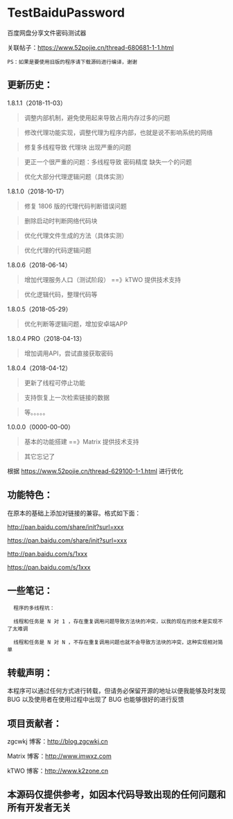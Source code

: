 # TestBaiduPassword
百度网盘分享文件密码测试器

关联帖子：https://www.52pojie.cn/thread-680681-1-1.html

```
PS：如果是要使用旧版的程序请下载源码进行编译，谢谢
```

## 更新历史：

1.8.1.1（2018-11-03）

>调整内部机制，避免使用起来导致占用内存过多的问题

>修改代理功能实现，调整代理为程序内部，也就是说不影响系统的网络

>修复多线程导致 代理块 出现严重的问题

>更正一个很严重的问题：多线程导致 密码精度 缺失一个的问题

>优化大部分代理逻辑问题（具体实测）

1.8.1.0（2018-10-17）

>修复 1806 版的代理代码判断错误问题

>删除启动时判断网络代码块

>优化代理文件生成的方法（具体实测）

>优化代理的代码逻辑问题

1.8.0.6（2018-06-14）

>增加代理服务人口（测试阶段） ==》kTWO 提供技术支持

>优化逻辑代码，整理代码等

1.8.0.5（2018-05-29）

>优化判断等逻辑问题，增加安卓端APP

1.8.0.4 PRO（2018-04-13）

>增加调用API，尝试直接获取密码

1.8.0.4（2018-04-12）

>更新了线程可停止功能

>支持恢复上一次检索链接的数据

>等。。。。。

1.0.0.0（0000-00-00）

>基本的功能搭建 ==》Matrix 提供技术支持

>其它忘记了

根据 https://www.52pojie.cn/thread-629100-1-1.html 进行优化

## 功能特色：

在原本的基础上添加对链接的兼容。格式如下面：

http://pan.baidu.com/share/init?surl=xxx

https://pan.baidu.com/share/init?surl=xxx

http://pan.baidu.com/s/1xxx

https://pan.baidu.com/s/1xxx

## 一些笔记：

```
  程序的多线程坑：
  
  线程和任务是 N 对 1 ，存在重复调用问题导致方法块的冲突，以我的现在的技术是实现不了太难调
  
  线程和任务是 N 对 N ，不存在重复调用问题也就不会导致方法块的冲突，这种实现相对简单
```

## 转载声明：

本程序可以通过任何方式进行转载，但请务必保留开源的地址以便我能够及时发现 BUG 以及使用者在使用过程中出现了 BUG 也能够很好的进行反馈

## 项目贡献者：

zgcwkj 博客：http://blog.zgcwkj.cn

Matrix 博客：http://www.imwxz.com

kTWO 博客：http://www.k2zone.cn

## 本源码仅提供参考，如因本代码导致出现的任何问题和所有开发者无关
